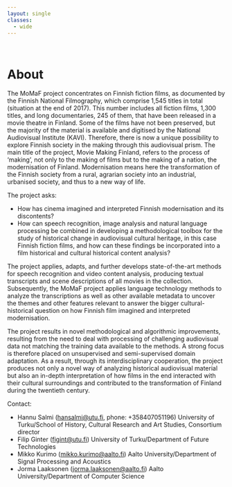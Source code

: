 ```yaml
---
layout: single
classes:
  - wide
---
```

&nbsp; 

# About

The MoMaF project concentrates on Finnish fiction films, as documented by the Finnish National Filmography, which comprise 1,545 titles in total (situation at the end of 2017). This number includes all fiction films, 1,300 titles, and long documentaries, 245 of them, that have been released in a movie theatre in Finland. Some of the films have not been preserved, but the majority of the material is available and digitised by the National Audiovisual Institute (KAVI). Therefore, there is now a unique possibility to explore Finnish society in the making through this audiovisual prism. The main title of the project, Movie Making Finland, refers to the process of ‘making’, not only to the making of films but to the making of a nation, the modernisation of Finland. Modernisation means here the transformation of the Finnish society from a rural, agrarian society into an industrial, urbanised society, and thus to a new way of life. 

The project asks:
  * How has cinema imagined and interpreted Finnish modernisation and its discontents?
  * How can speech recognition, image analysis and natural language processing be combined in developing a methodological toolbox for the study of historical change in audiovisual cultural heritage, in this case Finnish fiction films, and how can these findings be incorporated into a film historical and cultural historical content analysis?

The project applies, adapts, and further develops state-of-the-art methods for speech recognition and video content analysis, producing textual transcripts and scene descriptions of all movies in the collection. Subsequently, the MoMaF project applies language technology methods to analyze the transcriptions as well as other available metadata to uncover the themes and other features relevant to answer the bigger cultural-historical question on how Finnish film imagined and interpreted modernisation.


The project results in novel methodological and algorithmic improvements, resulting from the need to deal with processing of challenging audiovisual data not matching the training data available to the methods. A strong focus is therefore placed on unsupervised and semi-supervised domain adaptation. As a result, through its interdisciplinary cooperation, the project produces not only a novel way of analyzing historical audiovisual material but also an in-depth interpretation of how films in the end interacted with their cultural surroundings and contributed to the transformation of Finland during the twentieth century.

Contact:

* Hannu Salmi (hansalmi@utu.fi, phone: +358407051196) University of Turku/School of History, Cultural Research and Art Studies, Consortium director
* Filip Ginter (figint@utu.fi) University of Turku/Department of Future Technologies
* Mikko Kurimo (mikko.kurimo@aalto.fi) Aalto University/Department of Signal Processing and Acoustics
* Jorma Laaksonen (jorma.laaksonen@aalto.fi) Aalto University/Department of Computer Science


